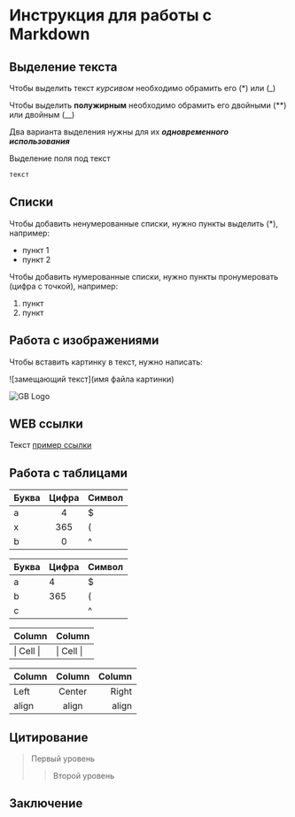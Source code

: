 # Инструкция для работы с Markdown

## Выделение текста

Чтобы выделить текст *курсивом* необходимо обрамить его (*) или (_)

Чтобы выделить **полужирным** необходимо обрамить его двойными (**) или двойным (__)

Два варианта выделения нужны для их **_одновременного использования_**

Выделение поля под текст
```sh
текст
```
## Списки
Чтобы добавить ненумерованные списки, нужно пункты выделить (*), например:
* пункт 1
* пункт 2

Чтобы добавить нумерованные списки, нужно пункты пронумеровать (цифра с точкой), например:

1. пункт
2. пункт

## Работа с изображениями
Чтобы вставить картинку в текст, нужно написать:

![замещающий текст](имя файла картинки)

![GB Logo](GB_logo.jpg)

## WEB ссылки
Текст [пример ссылки](http.example.com "Всплывающая подсказка")

## Работа с таблицами

Буква | Цифра | Символ
------ |:------:|----------
a      | 4     | $
x      | 365   | (
b      |0      | ^  

Буква|Цифра|Символ
---|---|---
a|4|$
b |365|(
c| |^  

Column | Column
------ | ------
\| Cell \|| \| Cell \|  


Column | Column | Column
:----- | :----: | -----:
Left   | Center | Right
align  | align  | align

## Цитирование
>Первый уровень
>>Второй уровень

## Заключение